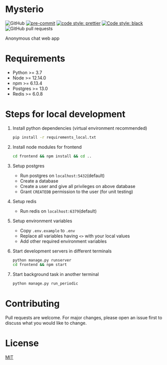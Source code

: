 
# Mysterio

![GitHub](https://img.shields.io/github/license/ravisumit33/Mysterio?color=dark%20green)
[![pre-commit](https://img.shields.io/badge/pre--commit-enabled-brightgreen?logo=pre-commit&logoColor=white)](https://github.com/pre-commit/pre-commit)
[![code style: prettier](https://img.shields.io/badge/code_style-prettier-ff69b4.svg?style=flat-square)](https://github.com/prettier/prettier)
[![Code style: black](https://img.shields.io/badge/code%20style-black-000000.svg)](https://github.com/psf/black)
![GitHub pull requests](https://img.shields.io/github/issues-pr/ravisumit33/Mysterio)

[comment]: <> (Add Dependency badge after merging code from dev to master)

Anonymous chat web app

# Requirements

- Python >= 3.7
- Node >= 12.14.0
- npm >= 6.13.4
- Postgres >= 13.0
- Redis >= 6.0.8

# Steps for local development

1. Install python dependencies (virtual environment recommended)

    ```sh
    pip install -r requirements_local.txt
    ```

2. Install node modules for frontend

    ```sh
    cd frontend && npm install && cd ..
    ```

3. Setup postgres
    - Run postgres on `localhost:5432`(default)
    - Create a database
    - Create a user and give all privileges on above database
    - Grant `CREATEDB` permission to the user (for unit testing)

4. Setup redis
    - Run redis on `localhost:6379`(default)

5. Setup environment variables
    - Copy `.env.example` to `.env`
    - Replace all variables having `<>` with your local values
    - Add other required environment variables

6. Start development servers in different terminals

    ```sh
    python manage.py runserver
    cd frontend && npm start
    ```

7. Start background task in another terminal

    ```sh
    python manage.py run_periodic
    ```

# Contributing

Pull requests are welcome.
For major changes, please open an issue first to discuss what you would like to change.

# License

[MIT](https://choosealicense.com/licenses/mit/)
